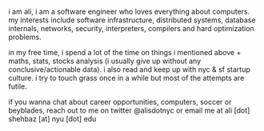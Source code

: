 i am ali, i am a software engineer who loves everything about computers. my interests include software infrastructure, distributed systems, database internals, networks, security, interpreters, compilers and hard optimization problems.

in my free time, i spend a lot of the time on things i mentioned above + maths, stats, stocks analysis (i usually give up without any conclusive/actionable data). i also read and keep up with nyc & sf startup culture. i try to touch grass once in a while but most of the attempts are futile.

if you wanna chat about career opportunities, computers, soccer or beyblades, reach out to me on twitter @alisdotnyc or email me at ali [dot] shehbaz [at] nyu [dot] edu